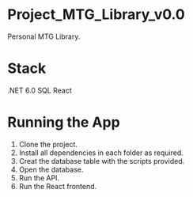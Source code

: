# Project_MTG_Library_v0.0
Personal MTG Library. 

# Stack
.NET 6.0
SQL
React


# Running the App
1. Clone the project. 
2. Install all dependencies in each folder as required.
3. Creat the database table with the scripts provided. 
4. Open the database.
5. Run the API.
6. Run the React frontend. 